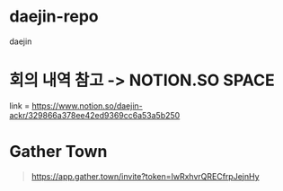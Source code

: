 # daejin-repo
daejin

# 회의 내역 참고 -> NOTION.SO SPACE
link = https://www.notion.so/daejin-ackr/329866a378ee42ed9369cc6a53a5b250

# Gather Town
> https://app.gather.town/invite?token=IwRxhvrQRECfrpJejnHy
